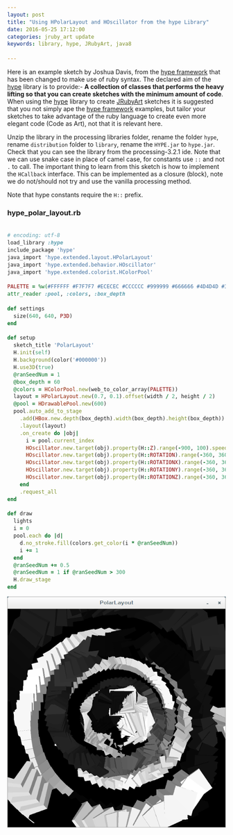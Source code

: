 ```yaml
---
layout: post
title: "Using HPolarLayout and HOscillator from the hype Library"
date: 2016-05-25 17:12:00
categories: jruby_art update
keywords: library, hype, JRubyArt, java8

---
```


Here is an example sketch by Joshua Davis, from the [hype framework][hype_framework] that has been changed to make use of ruby syntax.
The declared aim of the [hype][hype_library] library is to provide:-
__A collection of classes that performs the heavy lifting so that you can create sketches with the minimum amount of code__. When using the [hype][hype_library] library to create [JRubyArt][jruby_art] sketches it is suggested that you not simply ape the [hype framework][hype_framework] examples, but tailor your sketches to take advantage of the ruby language to create even more elegant code (Code as Art), not that it is relevant here. 

Unzip the library in the processing libraries folder, rename the folder `hype`, rename `distribution` folder to `library`, rename the `HYPE.jar` to `hype.jar`. Check that you can see the library from the processing-3.2.1 ide. Note that we can use snake case in place of camel case, for constants use `::` and not `.` to call. The important thing to learn from this sketch is how to implement the `HCallback` interface. This can be implemented as a closure (block), note we do not/should not try and use the vanilla processing method. 

Note that hype constants require the `H::` prefix. 

### hype_polar_layout.rb ###

```ruby

# encoding: utf-8
load_library :hype
include_package 'hype'
java_import 'hype.extended.layout.HPolarLayout'
java_import 'hype.extended.behavior.HOscillator'
java_import 'hype.extended.colorist.HColorPool'

PALETTE = %w(#FFFFFF #F7F7F7 #ECECEC #CCCCCC #999999 #666666 #4D4D4D #333333 #242424 #202020 #111111 #080808 #000000).freeze
attr_reader :pool, :colors, :box_depth

def settings
  size(640, 640, P3D)
end

def setup
  sketch_title 'PolarLayout'
  H.init(self)
  H.background(color('#000000'))
  H.use3D(true)
  @ranSeedNum = 1
  @box_depth = 60
  @colors = HColorPool.new(web_to_color_array(PALETTE))
  layout = HPolarLayout.new(0.7, 0.1).offset(width / 2, height / 2)
  @pool = HDrawablePool.new(600)
  pool.auto_add_to_stage
    .add(HBox.new.depth(box_depth).width(box_depth).height(box_depth))
    .layout(layout)
    .on_create do |obj|
      i = pool.current_index
      HOscillator.new.target(obj).property(H::Z).range(-900, 100).speed(1).freq(1).current_step(i)
      HOscillator.new.target(obj).property(H::ROTATION).range(-360, 360).speed(0.05).freq(3).current_step(i)
      HOscillator.new.target(obj).property(H::ROTATIONX).range(-360, 360).speed(0.3).freq(1).current_step(i * 2)
      HOscillator.new.target(obj).property(H::ROTATIONY).range(-360, 360).speed(0.3).freq(1).current_step(i * 2)
      HOscillator.new.target(obj).property(H::ROTATIONZ).range(-360, 360).speed(0.5).freq(1).current_step(i * 2)
    end
    .request_all
end

def draw
  lights
  i = 0
  pool.each do |d|
    d.no_stroke.fill(colors.get_color(i * @ranSeedNum))
    i += 1
  end
  @ranSeedNum += 0.5
  @ranSeedNum = 1 if @ranSeedNum > 300
  H.draw_stage
end
```

<img src="/assets/polar_layout.png" />

[jruby_art]:https://ruby-processing.github.io/index.html
[hype_library]:https://github.com/hype/HYPE_Processing
[hype_framework]:http://www.hypeframework.org/